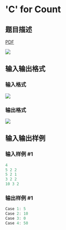 # &#039;C&#039; for Count

## 题目描述

[problemUrl]: https://uva.onlinejudge.org/index.php?option=com_onlinejudge&Itemid=8&category=279&page=show_problem&problem=3939

[PDF](https://uva.onlinejudge.org/external/124/p12495.pdf)

![](https://cdn.luogu.com.cn/upload/vjudge_pic/UVA12495/0ba64f819a260928b163bdda00361f48742fe891.png)

## 输入输出格式

### 输入格式

![](https://cdn.luogu.com.cn/upload/vjudge_pic/UVA12495/a039a87aa9eee6a60943e7c975daafad4f139dd6.png)

### 输出格式

![](https://cdn.luogu.com.cn/upload/vjudge_pic/UVA12495/f3aecd264a4b4419d89fbdfa65d361d02f0f234f.png)

## 输入输出样例

### 输入样例 #1

```cpp
4
5 2 2
5 2 1
3 2 2
10 3 2
```


### 输出样例 #1

```cpp
Case 1: 5
Case 2: 10
Case 3: 0
Case 4: 50
```



